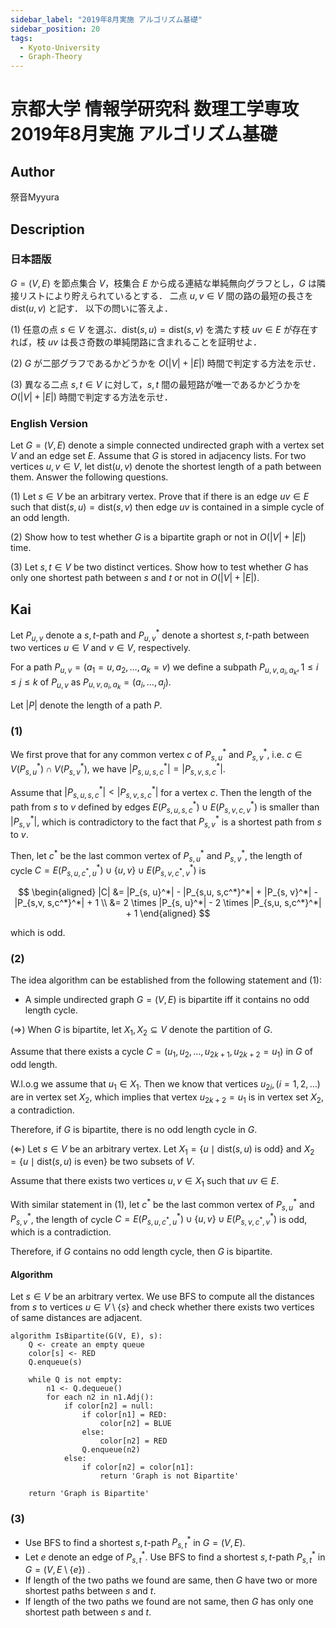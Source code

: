 ```yaml
---
sidebar_label: "2019年8月実施 アルゴリズム基礎"
sidebar_position: 20
tags:
  - Kyoto-University
  - Graph-Theory
---
```

# 京都大学 情報学研究科 数理工学専攻 2019年8月実施 アルゴリズム基礎

## **Author**
祭音Myyura

## **Description**
### 日本語版
$G=(V,E)$ を節点集合 $V$，枝集合 $E$ から成る連結な単純無向グラフとし，$G$ は隣接リストにより貯えられているとする．
二点 $u, v \in V$ 間の路の最短の長さを $\text{dist}(u,v)$ と記す．
以下の問いに答えよ．

(1) 任意の点 $s \in V$ を選ぶ．$\text{dist}(s, u) = \text{dist}(s, v)$ を満たす枝 $uv \in E$ が存在すれば，枝 $uv$ は長さ奇数の単純閉路に含まれることを証明せよ．

(2) $G$ が二部グラフであるかどうかを $O(|V| + |E|)$ 時間で判定する方法を示せ．

(3) 異なる二点 $s, t \in V$ に対して，$s, t$ 間の最短路が唯一であるかどうかを $O(|V| + |E|)$ 時間で判定する方法を示せ．

### English Version
Let $G=(V,E)$ denote a simple connected undirected graph with a vertex set $V$ and
an edge set $E$.
Assume that $G$ is stored in adjacency lists.
For two vertices $u, v \in V$, let $\text{dist}(u,v)$ denote the shortest length of a path between them.
Answer the following questions.

(1) Let $s \in V$ be an arbitrary vertex. Prove that if there is an edge $uv \in E$ such that $\text{dist}(s, u) = \text{dist}(s, v)$ then edge $uv$ is contained in a simple cycle of an odd length.

(2) Show how to test whether $G$ is a bipartite graph or not in $O(|V| + |E|)$ time.

(3) Let $s, t \in V$ be two distinct vertices. Show how to test whether $G$ has only one shortest path between $s$ and $t$ or not in $O(|V| + |E|)$.

## **Kai**
Let $P_{u, v}$ denote a $s,t$-path and $P_{u,v}^*$ denote a shortest $s,t$-path between two vertices $u \in V$ and $v \in V$, respectively.

For a path $P_{u, v} = (a_1 = u, a_2, \ldots, a_k = v)$ we define a subpath $P_{u, v, a_i, a_k}, 1 \le i \le j \le k$ of $P_{u, v}$ as $P_{u, v, a_i, a_k} = (a_i, \ldots, a_j)$.

Let $|P|$ denote the length of a path $P$.

### (1)
We first prove that for any common vertex $c$ of $P_{s, u}^*$ and $P_{s, v}^*$, i.e. $c \in V(P_{s, u}^*) \cap V(P_{s, v}^*)$, we have $|P_{s,u, s,c}^*| = |P_{s,v, s,c}^*|$.

Assume that $|P_{s,u, s,c}^*| < |P_{s,v, s,c}^*|$ for a vertex $c$.
Then the length of the path from $s$ to $v$ defined by edges $E(P_{s,u, s,c}^*) \cup E(P_{s,v,c,v}^*)$ is smaller than $|P_{s,v}^*|$, which is contradictory to the fact that $P_{s,v}^*$ is a shortest path from $s$ to $v$.

Then, let $c^*$ be the last common vertex of $P_{s, u}^*$ and $P_{s, v}^*$, the length of cycle $C = E(P_{s,u, c^*,u}^*) \cup \{u,v\} \cup E(P_{s,v, c^*,v}^*)$ is

$$
\begin{aligned}
|C| &= |P_{s, u}^*| - |P_{s,u, s,c^*}^*| + |P_{s, v}^*| - |P_{s,v, s,c^*}^*| + 1 \\
&= 2 \times |P_{s, u}^*| - 2 \times |P_{s,u, s,c^*}^*| + 1
\end{aligned}
$$

which is odd.

### (2)
The idea algorithm can be established from the following statement and (1):

- A simple undirected graph $G=(V,E)$ is bipartite iff it contains no odd
length cycle.

($\Rightarrow$) When $G$ is bipartite, let $X_1, X_2 \subseteq V$ denote the partition of $G$.

Assume that there exists a cycle $C = (u_1, u_2, \ldots, u_{2k+1}, u_{2k+2}=u_1)$ in $G$ of odd length.

W.l.o.g we assume that $u_1 \in X_1$.
Then we know that vertices $u_{2i}, (i=1,2, \ldots)$ are in vertex set $X_2$, which implies that vertex $u_{2k+2}=u_1$ is in vertex set $X_2$, a contradiction.

Therefore, if $G$ is bipartite, there is no odd length cycle in $G$.

($\Leftarrow$) Let $s \in V$ be an arbitrary vertex.
Let $X_1 = \{u \mid \text{dist}(s, u) \text{ is odd}\}$ and $X_2 = \{u \mid \text{dist}(s, u) \text{ is even}\}$ be two subsets of $V$.

Assume that there exists two vertices $u, v \in X_1$ such that $uv \in E$.

With similar statement in (1), let $c^*$ be the last common vertex of $P_{s, u}^*$ and $P_{s, v}^*$, the length of cycle $C = E(P_{s,u, c^*,u}^*) \cup \{u,v\} \cup E(P_{s,v, c^*,v}^*)$ is odd, which is a contradiction.

Therefore, if $G$ contains no odd length cycle, then $G$ is bipartite.

#### Algorithm
Let $s \in V$ be an arbitrary vertex.
We use BFS to compute all the distances from $s$ to vertices $u \in V \setminus \{s\}$ and check whether there exists two vertices of same distances are adjacent.

```text
algorithm IsBipartite(G(V, E), s):
    Q <- create an empty queue
    color[s] <- RED
    Q.enqueue(s)

    while Q is not empty:
        n1 <- Q.dequeue()
        for each n2 in n1.Adj():
            if color[n2] = null:
                if color[n1] = RED:
                    color[n2] = BLUE
                else:
                    color[n2] = RED
                Q.enqueue(n2)
            else:
                if color[n2] = color[n1]:
                    return 'Graph is not Bipartite'

    return 'Graph is Bipartite'
```

### (3)
- Use BFS to find a shortest $s, t$-path $P_{s, t}^*$ in $G = (V, E)$.
- Let $e$ denote an edge of $P_{s, t}^*$. Use BFS to find a shortest $s, t$-path $P_{s, t}^{*}$ in $G = (V, E \setminus \{e\})$ .
- If length of the two paths we found are same, then $G$ have two or more shortest paths between $s$ and $t$.
- If length of the two paths we found are not same, then $G$ has only one shortest path between $s$ and $t$.